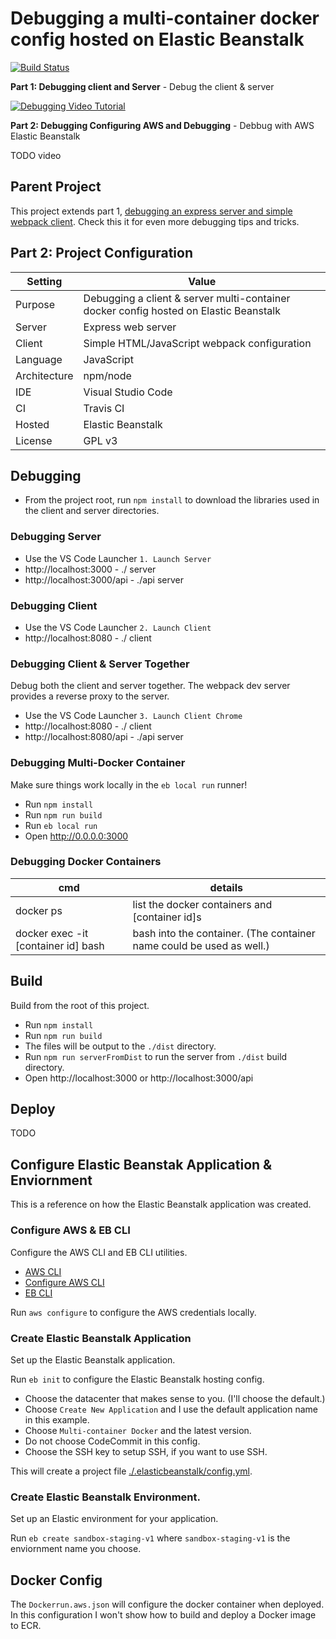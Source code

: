 # Debugging a multi-container docker config hosted on Elastic Beanstalk

[![Build Status](https://www.travis-ci.org/branflake2267/debugging-multi-docker-aws-eb.svg?branch=master)](https://www.travis-ci.org/branflake2267/debugging-multi-docker-aws-eb)

**Part 1: Debugging client and Server** - Debug the client & server

[![Debugging Video Tutorial](https://img.youtube.com/vi/-Y8J4sgr6uU/0.jpg)](https://www.youtube.com/watch?v=-Y8J4sgr6uU)

**Part 2: Debugging Configuring AWS and Debugging** - Debbug with AWS Elastic Beanstalk

TODO video 


## Parent Project 
This project extends part 1, [debugging an express server and simple webpack client](https://github.com/branflake2267/debugging-express-with-simplehtmlwebpack). Check this it for even more debugging tips and tricks. 


## Part 2: Project Configuration
| Setting | Value |
| --- | --- |
| Purpose | Debugging a client & server multi-container docker config hosted on Elastic Beanstalk |
| Server | Express web server |
| Client | Simple HTML/JavaScript webpack configuration |
| Language | JavaScript |
| Architecture | npm/node |
| IDE | Visual Studio Code |
| CI | Travis CI |
| Hosted | Elastic Beanstalk |
| License | GPL v3 |


## Debugging

* From the project root, run `npm install` to download the libraries used in the client and server directories.

### Debugging Server

* Use the VS Code Launcher `1. Launch Server`
* http://localhost:3000 - ./ server
* http://localhost:3000/api - ./api server

### Debugging Client

* Use the VS Code Launcher `2. Launch Client`
* http://localhost:8080 - ./ client

### Debugging Client & Server Together
Debug both the client and server together. The webpack dev server provides a reverse proxy to the server. 

* Use the VS Code Launcher `3. Launch Client Chrome`
* http://localhost:8080 - ./ client
* http://localhost:8080/api - ./api server

### Debugging Multi-Docker Container
Make sure things work locally in the `eb local run` runner!

* Run `npm install`
* Run `npm run build`
* Run `eb local run`
* Open http://0.0.0.0:3000

### Debugging Docker Containers

| cmd | details |
| --- | --- |
| docker ps | list the docker containers and [container id]s |
| docker exec -it [container id] bash| bash into the container. (The container name could be used as well.) |  


## Build
Build from the root of this project. 

* Run `npm install`
* Run `npm run build`
* The files will be output to the `./dist` directory.
* Run `npm run serverFromDist` to run the server from `./dist` build directory.
* Open http://localhost:3000 or http://localhost:3000/api


## Deploy
TODO



## Configure Elastic Beanstak Application & Enviornment
This is a reference on how the Elastic Beanstalk application was created.

### Configure AWS & EB CLI
Configure the AWS CLI and EB CLI utilities.

* [AWS CLI](https://docs.aws.amazon.com/cli/latest/userguide/cli-chap-install.html)
* [Configure AWS CLI](https://docs.aws.amazon.com/cli/latest/userguide/cli-chap-configure.html)
* [EB CLI](https://docs.aws.amazon.com/elasticbeanstalk/latest/dg/eb-cli3.html)

Run `aws configure` to configure the AWS credentials locally.

### Create Elastic Beanstalk Application
Set up the Elastic Beanstalk application.

Run `eb init` to configure the Elastic Beanstalk hosting config.

* Choose the datacenter that makes sense to you. (I'll choose the default.)
* Choose `Create New Application` and I use the default application name in this example.
* Choose `Multi-container Docker` and the latest version.
* Do not choose CodeCommit in this config.
* Choose the SSH key to setup SSH, if you want to use SSH.

This will create a project file [./.elasticbeanstalk/config.yml](./.elasticbeanstalk/config.yml).

### Create Elastic Beanstalk Environment.
Set up an Elastic environment for your application. 

Run `eb create sandbox-staging-v1` where `sandbox-staging-v1` is the enviornment name you choose. 

## Docker Config
The `Dockerrun.aws.json` will configure the docker container when deployed. 
In this configuration I won't show how to build and deploy a Docker image to ECR.



